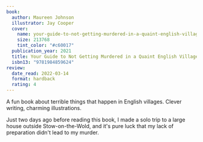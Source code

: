 ```yaml
---
book:
  author: Maureen Johnson
  illustrator: Jay Cooper
  cover:
    name: your-guide-to-not-getting-murdered-in-a-quaint-english-village.jpg
    size: 213768
    tint_color: "#c60017"
  publication_year: 2021
  title: Your Guide to Not Getting Murdered in a Quaint English Village
  isbn13: "9781984859624"
review:
  date_read: 2022-03-14
  format: hardback
  rating: 4
---
```


A fun book about terrible things that happen in English villages.
Clever writing, charming illustrations.

Just two days ago before reading this book, I made a solo trip to a large house outside Stow-on-the-Wold, and it's pure luck that my lack of preparation didn't lead to my murder.
